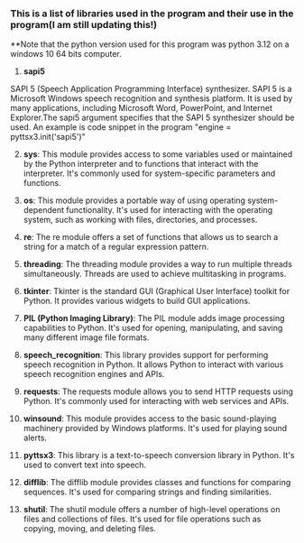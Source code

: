 ### This is a list of libraries used in the program and their use in the program(I am still updating this!)

\*\*Note that the python version used for this program was python 3.12 on a windows 10 64 bits computer.

1. **sapi5**

SAPI 5 (Speech Application Programming Interface) synthesizer. SAPI 5 is a Microsoft Windows speech recognition and synthesis platform. It is used by many applications, including Microsoft Word, PowerPoint, and Internet Explorer.The sapi5 argument specifies that the SAPI 5 synthesizer should be used. An example is code snippet in the program "engine = pyttsx3.init('sapi5')"


2. **sys**: This module provides access to some variables used or maintained by the Python interpreter and to functions that interact with the interpreter. It's commonly used for system-specific parameters and functions.

3. **os**: This module provides a portable way of using operating system-dependent functionality. It's used for interacting with the operating system, such as working with files, directories, and processes.

4. **re**: The re module offers a set of functions that allows us to search a string for a match of a regular expression pattern.

5. **threading**: The threading module provides a way to run multiple threads simultaneously. Threads are used to achieve multitasking in programs.

6. **tkinter**: Tkinter is the standard GUI (Graphical User Interface) toolkit for Python. It provides various widgets to build GUI applications.

7. **PIL (Python Imaging Library)**: The PIL module adds image processing capabilities to Python. It's used for opening, manipulating, and saving many different image file formats.

8. **speech_recognition**: This library provides support for performing speech recognition in Python. It allows Python to interact with various speech recognition engines and APIs.

9. **requests**: The requests module allows you to send HTTP requests using Python. It's commonly used for interacting with web services and APIs.

10. **winsound**: This module provides access to the basic sound-playing machinery provided by Windows platforms. It's used for playing sound alerts.

11. **pyttsx3**: This library is a text-to-speech conversion library in Python. It's used to convert text into speech.

12. **difflib**: The difflib module provides classes and functions for comparing sequences. It's used for comparing strings and finding similarities.

13. **shutil**: The shutil module offers a number of high-level operations on files and collections of files. It's used for file operations such as copying, moving, and deleting files.

